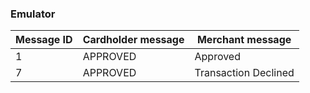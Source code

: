 ### Emulator

| Message ID | Cardholder message | Merchant message |
| ---------- | ------------------ | ---------------- |
| 1 | APPROVED | Approved  | - |
| 7 | APPROVED | Transaction Declined | - |
